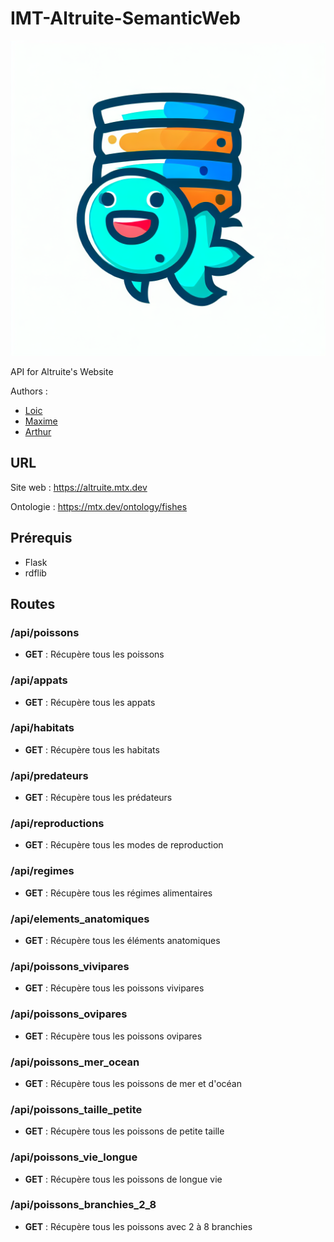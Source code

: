 # IMT-Altruite-SemanticWeb

![alt text](src/img/logo.jpg "Logo")

API for Altruite's Website

Authors :
- [Loic](https://github.com/lpi-code)
- [Maxime](https://github.com/nobozor)
- [Arthur](https://github.com/arthurmtx)

## URL

Site web : https://altruite.mtx.dev

Ontologie : https://mtx.dev/ontology/fishes

## Prérequis

- Flask
- rdflib

## Routes

### /api/poissons

- **GET** : Récupère tous les poissons

### /api/appats

- **GET** : Récupère tous les appats

### /api/habitats

- **GET** : Récupère tous les habitats

### /api/predateurs

- **GET** : Récupère tous les prédateurs

### /api/reproductions

- **GET** : Récupère tous les modes de reproduction

### /api/regimes

- **GET** : Récupère tous les régimes alimentaires

### /api/elements_anatomiques

- **GET** : Récupère tous les éléments anatomiques

### /api/poissons_vivipares

- **GET** : Récupère tous les poissons vivipares

### /api/poissons_ovipares

- **GET** : Récupère tous les poissons ovipares

### /api/poissons_mer_ocean

- **GET** : Récupère tous les poissons de mer et d'océan

### /api/poissons_taille_petite

- **GET** : Récupère tous les poissons de petite taille

### /api/poissons_vie_longue

- **GET** : Récupère tous les poissons de longue vie

### /api/poissons_branchies_2_8

- **GET** : Récupère tous les poissons avec 2 à 8 branchies